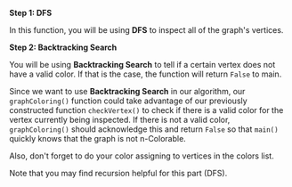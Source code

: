 <!-- title={graphColoring()} -->

<!-- concepts={Depth First Search (DFS), Backtracking Search, For Loops, Lists} -->

<!--badges={Python:7,Algorithms:30}-->

**Step 1: DFS**

In this function, you will be using **DFS** to inspect all of the graph's vertices. 

**Step 2: Backtracking Search**

 You will be using **Backtracking Search** to tell if a certain vertex does not have a valid color. If that is the case, the function will return `False` to main.

Since we want to use **Backtracking Search** in our algorithm, our `graphColoring()` function could take advantage of our previously constructed function `checkVertex()` to check if there is a valid color for the vertex currently being inspected. If there is not a valid color, `graphColoring()` should acknowledge this and return `False` so that `main()` quickly knows that the graph is not n-Colorable.

Also, don't forget to do your color assigning to vertices in the colors list. 

Note that you may find recursion helpful for this part (DFS).
